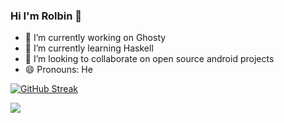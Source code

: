 ### Hi I'm Rolbin 👋


- 🔭 I’m currently working on Ghosty
- 🌱 I’m currently learning Haskell
- 👯 I’m looking to collaborate on open source android projects
- 😄 Pronouns: He



[![GitHub Streak](http://github-readme-streak-stats.herokuapp.com?user=thenoveltyseeker&theme=dark-smoky)](https://git.io/streak-stats)

![](https://komarev.com/ghpvc/?username=thenoveltyseeker)

<!--
**thenoveltyseeker/thenoveltyseeker** is a ✨ _special_ ✨ repository because its `README.md` (this file) appears on your GitHub profile.

Here are some ideas to get you started: --->

